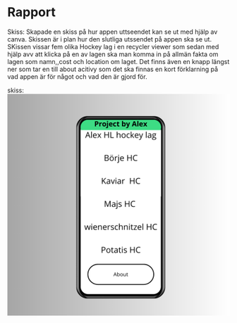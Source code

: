 
# Rapport
Skiss: 
Skapade en skiss på hur appen uttseendet kan se ut med hjälp av canva. Skissen är i plan hur den slutliga utssendet på appen ska se ut.
SKissen vissar fem olika Hockey lag i en recycler viewer som sedan med hjälp avv att klicka på en av lagen ska man komma in på allmän fakta om lagen som namn,,cost och location om laget.
Det finns även en knapp längst ner som tar en till about acitivy som det ska finnas en kort förklarning på vad appen är för något och vad den är gjord för.



skiss:
![img_4.png](img_4.png)